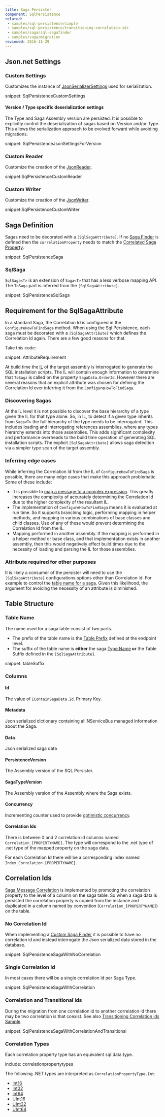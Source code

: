 ```yaml
---
title: Saga Persister
component: SqlPersistence
related:
 - samples/sql-persistence/simple
 - samples/sql-persistence/transitioning-correlation-ids
 - samples/saga/sql-sagafinder
 - samples/saga/migration
reviewed: 2016-11-29
---
```



## Json.net Settings


### Custom Settings

Customizes the instance of [JsonSerializerSettings](http://www.newtonsoft.com/json/help/html/T_Newtonsoft_Json_JsonSerializerSettings.htm) used for serialization.

snippet: SqlPersistenceCustomSettings


#### Version / Type specific deserialization settings

The Type and Saga Assembly version are persisted. It is possible to explicitly control the deserialization of sagas based on Version and/or Type. This allows the serialization approach to be evolved forward while avoiding migrations.

snippet: SqlPersistenceJsonSettingsForVersion


### Custom Reader

Customize the creation of the [JsonReader](http://www.newtonsoft.com/json/help/html/T_Newtonsoft_Json_JsonReader.htm).

snippet:SqlPersistenceCustomReader


### Custom Writer

Customize the creation of the [JsonWriter](http://www.newtonsoft.com/json/help/html/T_Newtonsoft_Json_JsonWriter.htm).

snippet:SqlPersistenceCustomWriter


## Saga Definition

Sagas need to be decorated with a `[SqlSagaAttribute]`. If no [Saga Finder](/nservicebus/sagas/saga-finding.md) is defined then the `correlationProperty` needs to match the [Correlated Saga Property](/nservicebus/sagas/message-correlation.md).

snippet: SqlPersistenceSaga


### SqlSaga

`SqlSaga<T>` is an extension of `Saga<T>` that has a less verbose mapping API. The `ToSaga` part is inferred from the `[SqlSagaAttribute]`.

snippet: SqlPersistenceSqlSaga


## Requirement for the SqlSagaAttribute

In a standard Saga, the Correlation Id is configured in the `ConfigureHowToFindSaga` method. When using the Sql Persistence, each saga must be decorated with a `[SqlSagaAttribute]` which defines the Correlation Id again. There are a few good reasons for that.

Take this code:

snippet: AttributeRequirement

At build time the [IL](https://en.wikipedia.org/wiki/Common_Intermediate_Language) of the target assembly is interrogated to generate the SQL installation scripts. The IL will contain enough information to determine that `ToSaga` is called on the property `SagaData.OrderId`. However there are several reasons that an explicit attribute was chosen for defining the Correlation Id over inferring it from the `ConfigureHowToFindSaga`.


### Discovering Sagas

At the IL level it is not possible to discover the base hierarchy of a type given the IL for that type alone. So, in IL, to detect if a given type inherits from `Saga<T>` the full hierarchy of the type needs to be interrogated. This includes loading and interrogating references assemblies, where any types hierarchy extends into those assemblies. This adds significant complexity and performance overheads to the build time operation of generating SQL installation scripts. The explicit `[SqlSagaAttribute]` allows saga detection via a simpler type scan of the target assembly.


### Inferring edge cases

While inferring the Correlation Id from the IL of `ConfigureHowToFindSaga` is possible, there are many edge cases that make this approach problematic. Some of these include:

 * It is possible to [map a message to a complex expression](/nservicebus/sagas/message-correlation.md#message-property-expression). This greatly increases the complexity of accurately determining the Correlation Id due to the higher complexity of the resultant IL.
 * The implementation of `ConfigureHowToFindSaga` means it is evaluated at run time. So it supports branching logic, performing mapping in helper methods, and mapping in various combinations of base classes and child classes. Use of any of these would prevent determining the Correlation Id from the IL.
 * Mapping performed in another assembly. If the mapping is performed in a helper method or base class, and that implementation exists in another assembly, then this would negatively effect build times due to the necessity of loading and parsing the IL for those assemblies.


### Attribute required for other purposes

It is likely a consumer of the persister will need to use the `[SqlSagaAttribute]` configurations options other than Correlation Id. For example to control the [table name for a saga](/nservicebus/sql-persistence/saga.md#table-structure-table-name). Given this likelihood, the argument for avoiding the necessity of an attribute is diminished.


## Table Structure


### Table Name

The name used for a saga table consist of two parts.

 * The prefix of the table name is the [Table Prefix](/nservicebus/sql-persistence/#installation-table-prefix) defined at the endpoint level.
 * The suffix of the table name is **either** the saga [Type.Name](https://msdn.microsoft.com/en-us/library/system.type.name.aspx) **or** the Table Suffix defined in the `[SqlSagaAttribute]`.

snippet: tableSuffix


### Columns


#### Id 

The value of `IContainSagaData.Id`. Primary Key.


#### Metadata

Json serialized dictionary containing all NServiceBus managed information about the Saga.


#### Data

Json serialized saga data


#### PersistenceVersion

The Assembly version of the SQL Persister.


#### SagaTypeVersion

The Assembly version of the Assembly where the Saga exists.


#### Concurrency

Incrementing counter used to provide [optimistic concurrency](https://en.wikipedia.org/wiki/Optimistic_concurrency_control).


#### Correlation Ids

There is between 0 and 2 correlation id columns named `Correlation_[PROPERTYNAME]`. The type will correspond to the .net type of .net type of the mapped property on the saga data.

For each Correlation Id there will be a corresponding index named `Index_Correlation_[PROPERTYNAME]`.


## Correlation Ids

[Saga Message Correlation](/nservicebus/sagas/message-correlation.md) is implemented by promoting the correlation property to the level of a column on the saga table. So when a saga data is persisted the correlation property is copied from the instance and duplicated in a column named by convention (`Correlation_[PROPERTYNAME]`) on the table.


### No Correlation Id

When implementing a [Custom Saga Finder](/nservicebus/sagas/saga-finding.md) it is possible to have no correlation id and instead interrogate the Json serialized data stored in the database.

snippet: SqlPersistenceSagaWithNoCorrelation


### Single Correlation Id

In most cases there will be a single correlation Id per Saga Type.

snippet: SqlPersistenceSagaWithCorrelation


### Correlation and Transitional Ids

During the migration from one correlation id to another correlation id there may be two correlation is that coexist. See also [Transitioning Correlation ids Sample](/samples/sql-persistence/transitioning-correlation-ids).

snippet: SqlPersistenceSagaWithCorrelationAndTransitional


### Correlation Types

Each correlation property type has an equivalent sql data type.

include: correlationpropertytypes

The following .NET types are interpreted as `CorrelationPropertyType.Int`:

 * [Int16](https://msdn.microsoft.com/en-us/library/system.int16.aspx)
 * [Int32](https://msdn.microsoft.com/en-us/library/system.int32.aspx)
 * [Int64](https://msdn.microsoft.com/en-us/library/system.int64.aspx)
 * [UInt16](https://msdn.microsoft.com/en-us/library/system.uint16.aspx)
 * [UInt32](https://msdn.microsoft.com/en-us/library/system.uint32.aspx)
 * [UInt64](https://msdn.microsoft.com/en-us/library/system.uint64.aspx)
